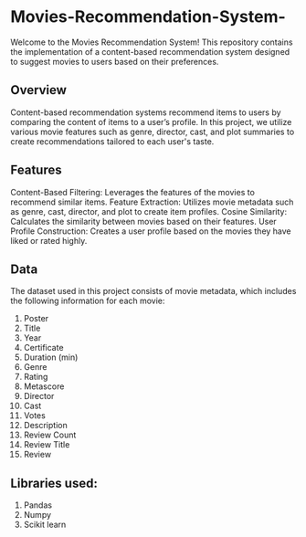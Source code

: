 # Movies-Recommendation-System-
Welcome to the Movies Recommendation System! This repository contains the implementation of a content-based recommendation system designed to suggest movies to users based on their preferences.
## Overview
Content-based recommendation systems recommend items to users by comparing the content of items to a user’s profile. In this project, we utilize various movie features such as genre, director, cast, and plot summaries to create recommendations tailored to each user's taste.
## Features
Content-Based Filtering: Leverages the features of the movies to recommend similar items.
Feature Extraction: Utilizes movie metadata such as genre, cast, director, and plot to create item profiles.
Cosine Similarity: Calculates the similarity between movies based on their features.
User Profile Construction: Creates a user profile based on the movies they have liked or rated highly.
## Data
The dataset used in this project consists of movie metadata, which includes the following information for each movie:
1. Poster	
2. Title	
3. Year
4. Certificate
5. Duration (min)
6. Genre
7. Rating
8. Metascore
9. Director
10. Cast
11. Votes
12. Description
13. Review Count
14. Review Title
15. Review

## Libraries used:
1. Pandas
2. Numpy
3. Scikit learn
   
